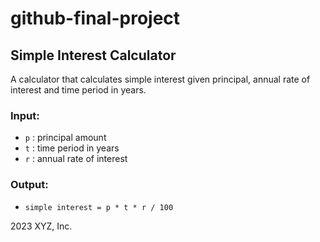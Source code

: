 # github-final-project

## Simple Interest Calculator

A calculator that calculates simple interest given principal, annual rate of interest and time period in years.

### Input:
- `p` : principal amount  
- `t` : time period in years  
- `r` : annual rate of interest  

### Output:
- `simple interest = p * t * r / 100`


2023 XYZ, Inc.
